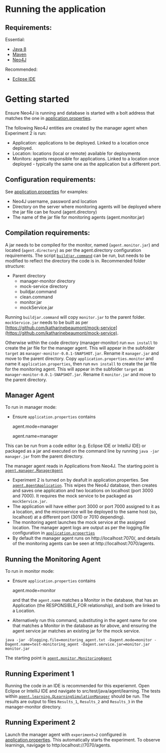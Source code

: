 # Running the application

## Requirements:

Essential:
- [Java 8](https://www.oracle.com/ie/java/technologies/javase/javase-jdk8-downloads.html)
- [Maven](http://maven.apache.org/download.cgi)
- [Neo4J](https://neo4j.com/download-neo4j-now/?utm_source=google&utm_medium=cpc&utm_campaign=uk-search-branded&utm_adgroup=neo4j-desktop&gclid=EAIaIQobChMI3sCOhOm97AIVCbrtCh3zJwzSEAAYASABEgLGF_D_BwE)

Recommended:
- [Eclipse IDE](https://www.eclipse.org/ide/)

# Getting started

Ensure Neo4J is running and database is started with a bolt address that matches the one in [application.properties](https://github.com/katharinebeaumont/manager-monitor/blob/master/src/main/resources/application.properties).

The following Neo4J entities are created by the manager agent when Experiment 2 is run:
- Application: applications to be deployed. Linked to a location once deployed.
- Location: locations (local or remote) available for deployments
- Monitors: agents responsible for applications. Linked to a location once deployed - typically the same one as the application but a different port. 

## Configuration requirements:

See [application.properties](https://github.com/katharinebeaumont/manager-monitor/blob/master/src/main/resources/application.properties) for examples:
 - Neo4J username, password and location
 - Directory on the server where monitoring agents will be deployed where the jar file can be found (agent.directory)
 - The name of the jar file for monitoring agents (agent.monitor.jar)

## Compilation requirements:

A jar needs to be compiled for the monitor, named (`agent.monitor.jar`) and located (`agent.directory`) as per the agent.directory configuration requirements. The script [`buildjar.command`](https://github.com/katharinebeaumont/manager-monitor/blob/master/buildjar.command) can be run, but needs to be modified to reflect the directory the code is in. Recommended folder structure:

   - Parent directory
    	- manager-monitor directory
      - mock-service directory
       - buildjar.command
       - clean.command
       - monitor.jar
       - mockService.jar
 
Running `buildjar.command` will copy `monitor.jar` to the parent folder. `mockService.jar` needs to be built as per [https://github.com/katharinebeaumont/mock-service](https://github.com/katharinebeaumont/mock-service).

Otherwise within the code directory (manager-monitor) run `mvn install` to create the jar file for the manager agent. This will appear in the subfolder `target` as `manager-monitor-0.0.1-SNAPSHOT.jar`. Rename it `manager.jar` and move to the parent directory.
Copy `application.properties.monitor` and name it `application.properties`, then run `mvn install` to create the jar file for the monitoring agent. This will appear in the subfolder `target` as `manager-monitor-0.0.1-SNAPSHOT.jar`. Rename it `monitor.jar` and move to the parent directory.

## Manager Agent

To run in manager mode:
- Ensure `application.properties` contains

    agent.mode=manager
    
    agent.name=manager

This can be run from a code editor (e.g. Eclipse IDE or IntelliJ IDE) or packaged as a jar and executed on the command line by running `java -jar manager.jar` from the parent directory.

The manager agent reads in Applications from Neo4J. The starting point is [`agent.manager.ManagerAgent`](https://github.com/katharinebeaumont/manager-monitor/blob/master/src/main/java/agent/AgentApplication.java)

 - Experiment 2 is turned on by deafult in application.properties. See [`agent.AgentApplication`](https://github.com/katharinebeaumont/manager-monitor/blob/master/src/main/java/agent/AgentApplication.java). This wipes the Neo4J database, then creates and saves one application and two locations on localhost (port 3000 and 7000). It requires the mock service to be packaged as `mockService.jar`.
 - The application will have either port 3000 or port 7000 assigned to it as a location, and the microservice will be deployed to the same host (so, localhost) at a different port (3010 or 7010 depending).
 - The monitoring agent launches the mock service at the assigned location. The manager agent logs are output as per the logging.file configuration in [`application.properties`](https://github.com/katharinebeaumont/manager-monitor/blob/master/src/main/resources/application.properties)
 - By default the manager agent runs on http://localhost:7070/, and details of the monitoring agents can be seen at http://localhost:7070/agents.

## Running the Monitoring Agent

To run in monitor mode:
- Ensure `application.properties` contains

    agent.mode=monitor
    
  and that the `agent.name` matches a Monitor in the database, that has an Application (the RESPONSIBLE_FOR relationship), and both are linked to a Location.
  
- Alternatively run this command, substituting in the agent name for one that matches a Monitor in the database as for above, and ensuring the agent service jar matches an existing jar for the mock service.

`java -jar -Dlogging.file=monitoring_agent.txt -Dagent.mode=monitor -Dagent.name=test-monitoring_agent -Dagent.service.jar=monitor.jar monitor.jar`

 The starting point is [`agent.monitor.MonitoringAgent`](https://github.com/katharinebeaumont/manager-monitor/blob/master/src/main/java/agent/monitor/MonitoringAgent.java)

## Running Experiment 1

Running the code in an IDE is recommended for this experiemnt. Open Eclipse or IntelliJ IDE and navigate to src/test/java/agent/learning. The tests within [`agent.learning.QLearningSimulationManager`](https://github.com/katharinebeaumont/manager-monitor/blob/master/src/test/java/agent/learning/QLearningSimulationManager.java) should be run. The results are output to files `Results_1`, `Results_2` and `Results_3` in the manager-monitor directory.

## Running Experiment 2

Launch the manager agent with `experiment=2` configured in [application.properties](https://github.com/katharinebeaumont/manager-monitor/blob/master/src/main/resources/application.properties). This automatically starts the experiment. To observe learnings, navigage to http:localhost://7070/agents.
